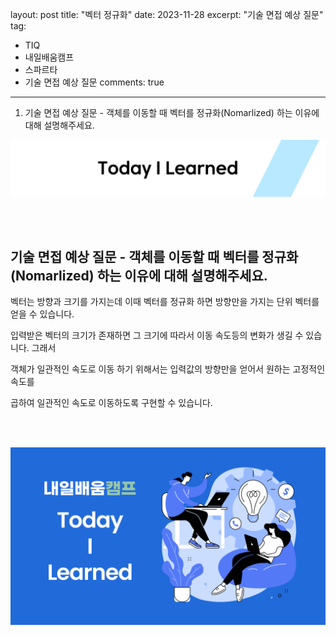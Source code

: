 layout: post
title:  "벡터 정규화"
date:   2023-11-28
excerpt: "기술 면접 예상 질문"
tag:
- TIQ
- 내일배움캠프
- 스파르타
- 기술 면접 예상 질문
comments: true
---

1. 기술 면접 예상 질문 - 객체를 이동할 때 벡터를 정규화(Nomarlized) 하는 이유에 대해 설명해주세요.
   
![nbcbanner](/assets/img/TILbanner.png)

<br/>
<br/>

## 기술 면접 예상 질문 - 객체를 이동할 때 벡터를 정규화(Nomarlized) 하는 이유에 대해 설명해주세요.

벡터는 방향과 크기를 가지는데 이때 벡터를 정규화 하면 방향만을 가지는 단위 벡터를 얻을 수 있습니다.

입력받은 벡터의 크기가 존재하면 그 크기에 따라서 이동 속도등의 변화가 생길 수 있습니다. 그래서

객체가 일관적인 속도로 이동 하기 위해서는 입력값의 방향만을 얻어서 원하는 고정적인 속도를

곱하여 일관적인 속도로 이동하도록 구현할 수 있습니다. 




<br/>
<br/>

![nbcthumbnail](/assets/img/thumbnail-image.png)